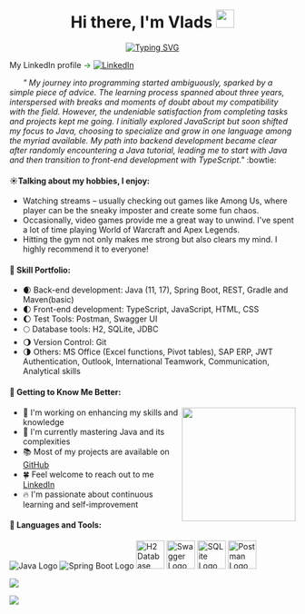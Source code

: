 <h1 align="center">Hi there, I'm Vlads <img src="https://github.com/blackcater/blackcater/raw/main/images/Hi.gif" height="32"/></h1>

<div align="center">
  <a href="https://git.io/typing-svg">
    <img src="https://readme-typing-svg.demolab.com?font=Fira+Code&weight=500&pause=1000&vCenter=true&width=700&lines=I%E2%80%99m+software+engineer+with+focus+on+full-stack+development.&repeat=false" alt="Typing SVG" />
  </a>
</div>

My LinkedIn profile <span style="color: green;">→</span> [![LinkedIn](https://img.shields.io/badge/-LinkedIn-blue?style=flat-square&logo=LinkedIn&logoColor=white&link=ССЫЛКА_НА_ВАШ_ПРОФИЛЬ)](https://www.linkedin.com/in/vlads-markovskis/)


*&nbsp;&nbsp;&nbsp;&nbsp;&nbsp;&nbsp;"
My journey into programming started ambiguously, sparked by a simple piece of advice. The learning process spanned about three years, interspersed with breaks and moments of doubt about my compatibility with the field. However, the undeniable satisfaction from completing tasks and projects kept me going. I initially explored JavaScript but soon shifted my focus to Java, choosing to specialize and grow in one language among the myriad available. My path into backend development became clear after randomly encountering a Java tutorial, leading me to start with Java and then transition to front-end development with TypeScript."* :bowtie:

#### :sunny:Talking about my hobbies, I enjoy: 

- Watching streams – usually checking out games like Among Us, where player can be the sneaky imposter and create some fun chaos.
- Occasionally, video games provide me a great way to unwind. I've spent a lot of time playing World of Warcraft and Apex Legends.
- Hitting the gym not only makes me strong but also clears my mind. I highly recommend it to everyone!


#### :ghost: Skill Portfolio: 
- :waxing_crescent_moon: Back-end development: Java (11, 17), Spring Boot, REST, Gradle and Maven(basic)
- :first_quarter_moon: Front-end development: TypeScript, JavaScript, HTML, CSS
- :waxing_gibbous_moon: Test Tools: Postman, Swagger UI
- :full_moon: Database tools: H2, SQLite, JDBC
- :waning_gibbous_moon: Version Control: Git
- :last_quarter_moon: Others: MS Office (Excel functions, Pivot tables), SAP ERP, JWT Authentication, Outlook, International Teamwork, Communication, Analytical skills

#### :hatching_chick: Getting to Know Me Better:

<div>
  <img src="https://media.tenor.com/Xwi__TiYmpsAAAAC/slushe-nessie.gif" align="right" width="200" />
</div>

- :high_brightness: I'm working on enhancing my skills and knowledge
- :leaves: I'm currently mastering Java and its complexities
- :books: Most of my projects are available on [GitHub](https://github.com/V-Markovskis?tab=repositories)
- :four_leaf_clover: Feel welcome to reach out to me [LinkedIn](https://www.linkedin.com/in/vlads-markovskis/)
- :fire: I'm passionate about continuous learning and self-improvement

#### :wrench: Languages and Tools:
![Java Logo](https://img.icons8.com/color/48/000000/java-coffee-cup-logo--v1.png)
![Spring Boot Logo](https://img.icons8.com/color/48/000000/spring-logo.png)
<img src="https://www.h2database.com/html/images/h2-logo-2.png" alt="H2 Database Logo" width="50" height="50">
<img src="https://help.apiary.io/images/swagger-logo.png" alt="Swagger Logo" width="50" height="50">
<img src="https://upload.wikimedia.org/wikipedia/commons/9/97/Sqlite-square-icon.svg" alt="SQLite Logo" width="50" height="50">
<img src="https://www.svgrepo.com/show/354202/postman-icon.svg" alt="Postman Logo" width="50" height="50">



![](http://github-profile-summary-cards.vercel.app/api/cards/repos-per-language?username=V-Markovskis&theme=blue_green)

![](http://github-profile-summary-cards.vercel.app/api/cards/profile-details?username=V-Markovskis&theme=blue_green)




<!---
V-Markovskis/V-Markovskis is a ✨ special ✨ repository because its `README.md` (this file) appears on your GitHub profile.
You can click the Preview link to take a look at your changes.
--->
